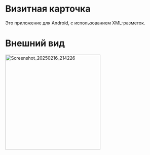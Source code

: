 # **Визитная карточка**

Это приложение для Android, с использованием XML-разметок.

# Внешний вид

<img src="https://github.com/user-attachments/assets/9ed379e0-c89b-45d6-8bb8-c6a66d5d28ed" alt="Screenshot_20250216_214226" width="300" />

